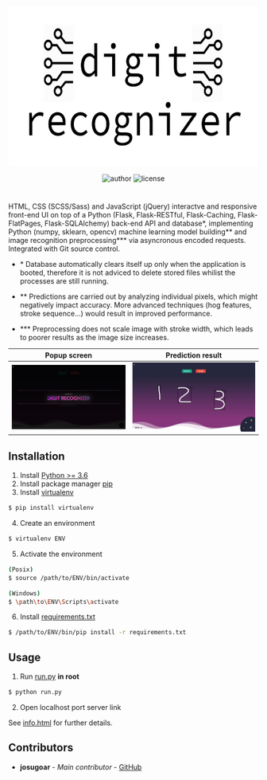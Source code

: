 <p align="center">
  <img src="assets/digit-recognizer.png" alt="digit-recognizer" width="640" height="320">
</p>

<p align="center">
  <img src="https://img.shields.io/badge/author-josugoar-blue" alt="author">
  <img src="https://img.shields.io/badge/license-GPL-green" alt="license">
</p>

<h1></h1>


HTML, CSS (SCSS/Sass) and JavaScript (jQuery) interactve and responsive front-end UI on top of a Python (Flask, Flask-RESTful, Flask-Caching, Flask-FlatPages, Flask-SQLAlchemy) back-end API and database*, implementing Python (numpy, sklearn, opencv) machine learning model building** and image recognition preprocessing*** via asyncronous encoded requests. Integrated with Git source control.

* \* Database automatically clears itself up only when the application is booted, therefore it is not adviced to delete stored files whilist the processes are still running.

* ** Predictions are carried out by analyzing individual pixels, which might negatively impact accuracy. More advanced techniques (hog features, stroke sequence...) would result in improved performance.

* *** Preprocessing does not scale image with stroke width, which leads to poorer results as the image size increases.

Popup screen                             |Prediction result
:---------------------------------------:|:---------------------------------------:
![popup-screen](assets/popup-screen.png)|![prediction-result](assets/prediction-result.png)


## Installation

1. Install [Python >= 3.6](https://www.python.org/downloads/)
2. Install package manager [pip](https://pip.pypa.io/en/stable/)
3. Install [virtualenv](https://virtualenv.pypa.io/en/latest/userguide/)
```sh
$ pip install virtualenv
```
4. Create an environment
```sh
$ virtualenv ENV
```
5. Activate the environment
```sh
(Posix)
$ source /path/to/ENV/bin/activate
```
```sh
(Windows)
$ \path\to\ENV\Scripts\activate
```
6. Install [requirements.txt](requirements.txt)
```sh
$ /path/to/ENV/bin/pip install -r requirements.txt
```

## Usage

1. Run [run.py](run.py) **in root**
```sh
$ python run.py
```
2. Open localhost port server link

See [info.html](src/static/pages/info.html) for further details.

## Contributors

* **josugoar** - *Main contributor* - [GitHub](https://github.com/josugoar)
